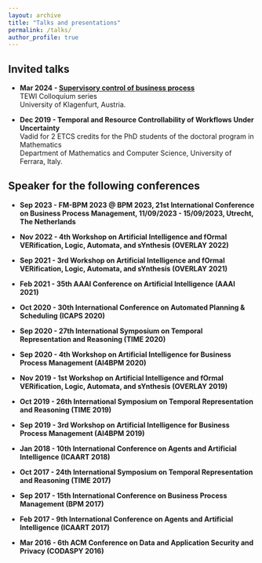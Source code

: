 ```yaml
---
layout: archive
title: "Talks and presentations"
permalink: /talks/
author_profile: true
---
```


## Invited talks

- **Mar 2024 - [Supervisory control of business process](https://www.ftf.or.at/2024/03/supervisory-control-of-business-processes/)**<br/>TEWI Colloquium series<br/>University of Klagenfurt, Austria.

- **Dec 2019 - Temporal and Resource Controllability of Workflows Under Uncertainty**<br/>Vadid for 2 ETCS credits for the PhD students of the doctoral program in Mathematics<br/>Department of Mathematics and Computer Science, University of Ferrara, Italy.

## Speaker for the following conferences

- **Sep 2023 - FM-BPM 2023 @ BPM 2023, 21st International Conference on Business Process Management, 11/09/2023 - 15/09/2023, Utrecht, The Netherlands**

- **Nov 2022 - 4th Workshop on Artificial Intelligence and fOrmal VERification, Logic, Automata, and sYnthesis (OVERLAY 2022)**

- **Sep 2021 - 3rd Workshop on Artificial Intelligence and fOrmal VERification, Logic, Automata, and sYnthesis (OVERLAY 2021)**

- **Feb 2021 - 35th AAAI Conference on Artificial Intelligence (AAAI 2021)**

- **Oct 2020 - 30th International Conference on Automated Planning & Scheduling (ICAPS 2020)**

- **Sep 2020 - 27th International Symposium on Temporal Representation and Reasoning (TIME 2020)**

- **Sep 2020 - 4th Workshop on Artificial Intelligence for Business Process Management (AI4BPM 2020)**

- **Nov 2019 - 1st Workshop on Artificial Intelligence and fOrmal VERification, Logic, Automata, and sYnthesis (OVERLAY 2019)**

- **Oct 2019 - 26th International Symposium on Temporal Representation and Reasoning (TIME 2019)**

- **Sep 2019 - 3rd Workshop on Artificial Intelligence for Business Process Management (AI4BPM 2019)**

- **Jan 2018 - 10th International Conference on Agents and Artificial Intelligence (ICAART 2018)**

- **Oct 2017 -  24th International Symposium on Temporal Representation and Reasoning (TIME 2017)**

- **Sep 2017 - 15th International Conference on Business Process Management (BPM 2017)**

- **Feb 2017 - 9th International Conference on Agents and Artificial Intelligence (ICAART 2017)**

- **Mar 2016 - 6th ACM Conference on Data and Application Security and Privacy (CODASPY 2016)**